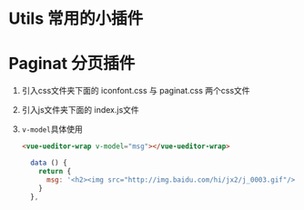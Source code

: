 # Utils  常用的小插件

# Paginat 分页插件
  1. 引入css文件夹下面的 iconfont.css 与 paginat.css 两个css文件
  
  2. 引入js文件夹下面的 index.js文件
  
  
 
4. `v-model`具体使用

    ```html
    <vue-ueditor-wrap v-model="msg"></vue-ueditor-wrap>
    ```

	```js
	  data () {
	    return {
	      msg: '<h2><img src="http://img.baidu.com/hi/jx2/j_0003.gif"/>Vue + UEditor + v-model双向绑定</h2>'
	    }
	  },
	```
	```
